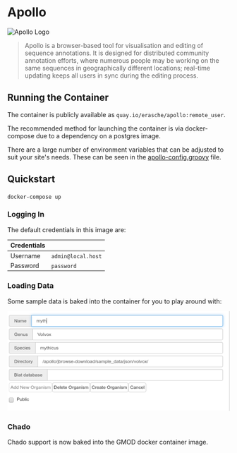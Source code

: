 # Apollo

![Apollo Logo](https://github.com/GMOD/Apollo/blob/master/web-app/images/ApolloLogo_100x36.png)

> Apollo is a browser-based tool for visualisation and editing of sequence
> annotations. It is designed for distributed community annotation efforts,
> where numerous people may be working on the same sequences in geographically
> different locations; real-time updating keeps all users in sync during the
> editing process.

## Running the Container

The container is publicly available as `quay.io/erasche/apollo:remote_user`.

The recommended method for launching the container is via docker-compose
due to a dependency on a postgres image.

There are a large number of environment variables that can be adjusted to suit
your site's needs. These can be seen in the
[apollo-config.groovy](https://github.com/GMOD/Apollo/blob/master/sample-docker-apollo-config.groovy)
file.

## Quickstart

`docker-compose up`

### Logging In

The default credentials in this image are:

| Credentials |                    |
| ---         | ------------------ |
| Username    | `admin@local.host` |
| Password    | `password`         |


### Loading Data

Some sample data is baked into the container for you to play around with:

![](./img/sample.png)

### Chado

Chado support is now baked into the GMOD docker container image.
